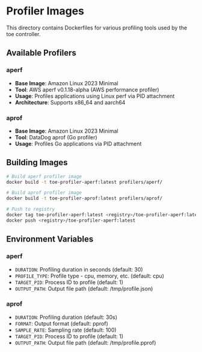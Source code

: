# Profiler Images

This directory contains Dockerfiles for various profiling tools used by the toe controller.

## Available Profilers

### aperf
- **Base Image**: Amazon Linux 2023 Minimal
- **Tool**: AWS aperf v0.1.18-alpha (AWS performance profiler)
- **Usage**: Profiles applications using Linux perf via PID attachment
- **Architecture**: Supports x86_64 and aarch64

### aprof
- **Base Image**: Amazon Linux 2023 Minimal
- **Tool**: DataDog aprof (Go profiler)
- **Usage**: Profiles Go applications via PID attachment

## Building Images

```bash
# Build aperf profiler image
docker build -t toe-profiler-aperf:latest profilers/aperf/

# Build aprof profiler image
docker build -t toe-profiler-aprof:latest profilers/aprof/

# Push to registry
docker tag toe-profiler-aperf:latest <registry>/toe-profiler-aperf:latest
docker push <registry>/toe-profiler-aperf:latest
```

## Environment Variables

### aperf
- `DURATION`: Profiling duration in seconds (default: 30)
- `PROFILE_TYPE`: Profile type - cpu, memory, etc. (default: cpu)
- `TARGET_PID`: Process ID to profile (default: 1)
- `OUTPUT_PATH`: Output file path (default: /tmp/profile.json)

### aprof
- `DURATION`: Profiling duration (default: 30s)
- `FORMAT`: Output format (default: pprof)
- `SAMPLE_RATE`: Sampling rate (default: 100)
- `TARGET_PID`: Process ID to profile (default: 1)
- `OUTPUT_PATH`: Output file path (default: /tmp/profile.pprof)
